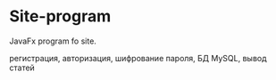 # Site-program
JavaFx program fo site.

регистрация, авторизация, шифрование пароля, БД MySQL, вывод статей
